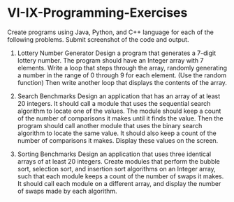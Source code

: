 # VI-IX-Programming-Exercises

Create programs using Java, Python, and C++ language for each of the following problems. Submit screenshot of the code and output.

1. Lottery Number Generator
Design a program that generates a 7-digit lottery number. The program should have an Integer array with 7 elements. Write a loop that steps through the array, randomly generating a number in the range of 0 through 9 for each element. (Use the random function) Then write another loop that displays the contents of the array.

2. Search Benchmarks
Design an application that has an array of at least 20 integers. It should call a module that uses the sequential search algorithm to locate one of the values. The module should keep a count of the number of comparisons it makes until it finds the value. Then the program should call another module that uses the binary search algorithm to locate the same value. It should also keep a count of the number of comparisons it makes. Display these values on the screen.

3. Sorting Benchmarks 
Design an application that uses three identical arrays of at least 20 integers. 
Create modules that perform the bubble sort, selection sort, and insertion sort algorithms on an Integer array, such that each module keeps a count of the number of swaps it makes. It should call each module on a different array, and display the number of swaps made by each algorithm.
